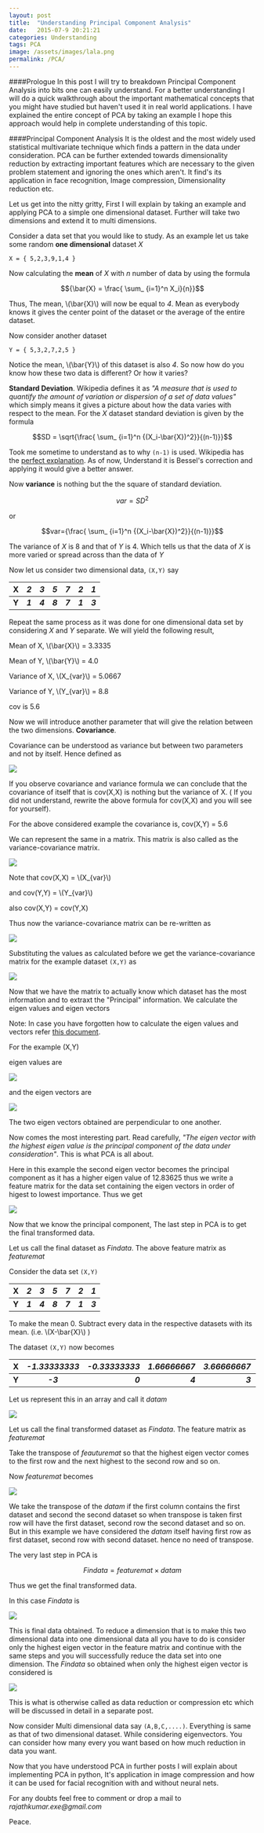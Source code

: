 ```yaml
---
layout: post
title:  "Understanding Principal Component Analysis"
date:   2015-07-9 20:21:21
categories: Understanding
tags: PCA
image: /assets/images/lala.png
permalink: /PCA/
---
```


####Prologue
In this post I will try to breakdown Principal Component Analysis into bits one can easily understand. For a better understanding I will do a quick walkthrough about the important mathematical concepts that you might have studied but haven't used it in real world applications. I have explained the entire concept of PCA by taking an example I hope this approach would help in complete understanding of this topic.


####Principal Component Analysis
It is the oldest and the most widely used statistical multivariate technique which finds a pattern in the data under consideration. PCA can be further extended towards dimensionality reduction by extracting important features which are necessary to the given problem statement and ignoring the ones which aren't. It find's its application in face recognition, Image compression, Dimensionality reduction etc.

Let us get into the nitty gritty, First I will explain by taking an example and applying PCA to a simple one dimensional dataset. Further will take two dimensions and extend it to multi dimensions.

Consider a data set that you would like to study. As an example let us take some random **one dimensional** dataset _X_
		
	X = { 5,2,3,9,1,4 }

Now calculating the **mean** of _X_ with _n_ number of data by using the formula

$${\bar{X} = \frac{ \sum_ {i=1}^n X_i}{n}}$$

Thus, The mean, \\(\bar{X}\\) will now be equal to _4_. Mean as everybody knows it gives the center point of the dataset or the average of the entire dataset.

Now consider another dataset 

	Y = { 5,3,2,7,2,5 }

Notice the mean, \\(\bar{Y}\\) of this dataset is also _4_. So now how do you know how these two data is different? Or how it varies?

**Standard Deviation**. Wikipedia defines it as _"A measure that is used to quantify the amount of variation or dispersion of a set of data values"_ which simply means it gives a picture about how the data varies with respect to the mean. For the _X_ dataset standard deviation is given by the formula

$$SD = \sqrt{\frac{ \sum_ {i=1}^n {(X_i-\bar{X})^2}}{(n-1)}}$$

Took me sometime to understand as to why `(n-1)` is used. Wikipedia has the [perfect explanation](https://en.wikipedia.org/wiki/Standard_deviation). As of now, Understand it is Bessel's correction and applying it would give a better answer.

Now **variance** is nothing but the the square of standard deviation.

$$var = SD^2$$

or

$$var={\frac{ \sum_ {i=1}^n {(X_i-\bar{X})^2}}{(n-1)}}$$

The variance of _X_ is 8 and that of _Y_ is 4. Which tells us that the data of _X_ is more varied or spread across than the data of _Y_

Now let us consider two dimensional data, `(X,Y)` say

| X | _2_ | _3_ | _5_ | _7_ | _2_ | _1_ |
|---|:--:|--:| --:| --:| --:| --:|
| **Y** | _**1**_ | _**4**_ | _**8**_ | _**7**_ | _**1**_ | _**3**_ |

Repeat the same process as it was done for one dimensional data set by considering _X_ and _Y_ separate.
We will yield the following result,

Mean of X,		\\(\bar{X}\\) = 3.3335

Mean of Y,		\\(\bar{Y}\\) = 4.0

Variance of X,		\\(X_{var}\\) = 5.0667

Variance of Y,		\\(Y_{var}\\) = 8.8

cov is 5.6

Now we will introduce another parameter that will give the relation between the two dimensions. **Covariance**.

Covariance can be understood as variance but between two parameters and not by itself. Hence defined as

![](http://rogercortesi.com/eqn/tempimagedir/eqn5314.png)

If you observe covariance and variance formula we can conclude that the covariance of itself that is cov(X,X) is nothing but the variance of X. ( If you did not understand, rewrite the above formula for cov(X,X) and you will see for yourself).

For the above considered example the covariance is, cov(X,Y) = 5.6

We can represent the same in a matrix. This matrix is also called as the variance-covariance matrix.

![](http://rogercortesi.com/eqn/tempimagedir/eqn7066.png)

Note that cov(X,X) = \\(X_{var}\\)

and cov(Y,Y) = \\(Y_{var}\\)

also cov(X,Y) = cov(Y,X)

Thus now the variance-covariance matrix can be re-written as

![](http://rogercortesi.com/eqn/tempimagedir/eqn1128.png)

Substituting the values as calculated before we get the variance-covariance matrix for the example dataset `(X,Y)` as

![](http://rogercortesi.com/eqn/tempimagedir/eqn6731.png)


Now that we have the matrix to actually know which dataset has the most information and to extraxt the "Principal" information. We calculate the eigen values and eigen vectors

Note: In case you have forgotten how to calculate the eigen values and vectors refer [this document](https://www.scss.tcd.ie/Rozenn.Dahyot/CS1BA1/SolutionEigen.pdf).

For the example (X,Y)

eigen values are

![](http://rogercortesi.com/eqn/tempimagedir/eqn3402.png)

and the eigen vectors are

![](http://rogercortesi.com/eqn/tempimagedir/eqn2225.png)

The two eigen vectors obtained are perpendicular to one another.

Now comes the most interesting part. Read carefully, _"The eigen vector with the highest eigen value is the principal component of the data under consideration"_. This is what PCA is all about.

Here in this example the second eigen vector becomes the principal component as it has a higher eigen value of 12.83625 thus we write a feature matrix for the data set containing the eigen vectors in order of higest to lowest importance. Thus we get

![](http://rogercortesi.com/eqn/tempimagedir/eqn8989.png)

Now that we know the principal component, The last step in PCA is to get the final transformed data.

Let us call the final dataset as _Findata_. The above feature matrix as _featuremat_

Consider the data set `(X,Y)`

| X | _2_ | _3_ | _5_ | _7_ | _2_ | _1_ |
|---|:--:|--:| --:| --:| --:| --:|
| **Y** | _**1**_ | _**4**_ | _**8**_ | _**7**_ | _**1**_ | _**3**_ |

To make the mean 0. Subtract every data in the respective datasets with its mean. (i.e. \\(X-\bar{X}\\) )

The dataset `(X,Y)` now becomes

| X | _-1.33333333_ | _-0.33333333_ |  _1.66666667_ | _3.66666667_ | _-1.33333333_ | _-2.33333333_ |
|---|:--:|--:| --:| --:| --:| --:|
| **Y** | _**-3**_ | _**0**_ | _**4**_ | _**3**_ | _**-3**_ | _**-1**_ |

Let us represent this in an array and call it _datam_

![](http://rogercortesi.com/eqn/tempimagedir/eqn3421.png)

Let us call the final transformed dataset as _Findata_. The feature matrix as _featuremat_

Take the transpose of _feauturemat_ so that the highest eigen vector comes to the first row and the next highest to the second row and so on.

Now _featuremat_ becomes

![](http://rogercortesi.com/eqn/tempimagedir/eqn8989.png)

We take the transpose of the _datam_ if the first column contains the first dataset and second the second dataset so when transpose is taken first row will have the first dataset, second row the second dataset and so on. But in this example we have considered the _datam_ itself having first row as first dataset, second row with second dataset. hence no need of transpose.

The very last step in PCA is

$$Findata = featuremat \times datam$$

Thus we get the final transformed data.

In this case _Findata_ is

![](http://rogercortesi.com/eqn/tempimagedir/eqn7388.png)

This is final data obtained. To reduce a dimension that is to make this two dimensional data into one dimensional data all you have to do is consider only the highest eigen vector in the feature matrix and continue with the same steps and you will successfully reduce the data set into one dimension. The _Findata_ so obtained when only the highest eigen vector is considered is

![](http://rogercortesi.com/eqn/tempimagedir/eqn2622.png)


This is what is otherwise called as data reduction or compression etc which will be discussed in detail in a separate post.

Now consider Multi dimensional data say `(A,B,C,....)`. Everything is same as that of two dimensional dataset. While considering eigenvectors. You can consider how many every you want based on how much reduction in data you want.

Now that you have understood PCA in further posts I will explain about implementing PCA in python, It's application in image compression and how it can be used for facial recognition with and without neural nets.

For any doubts feel free to comment or drop a mail to _rajathkumar.exe@gmail.com_ 

Peace.



 

